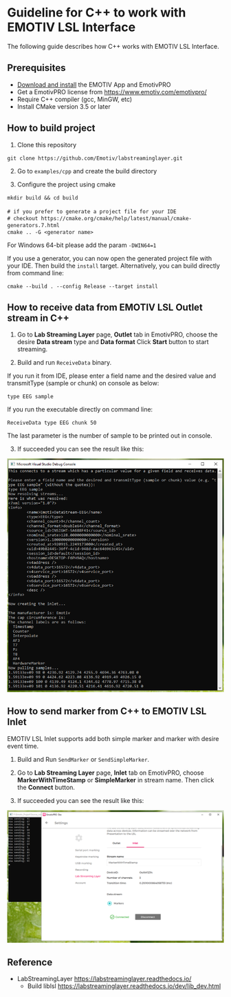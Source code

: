 # Guideline for C++ to work with EMOTIV LSL Interface

The following guide describes how C++ works with EMOTIV LSL Interface.

## Prerequisites
* [Download and install](https://www.emotiv.com/developer/) the EMOTIV App and EmotivPRO
* Get a EmotivPRO license from https://www.emotiv.com/emotivpro/
* Require C++ compiler (gcc, MinGW, etc)
* Install CMake version 3.5 or later

## How to build project

1. Clone this repository
```
git clone https://github.com/Emotiv/labstreaminglayer.git
```
    
2. Go to `examples/cpp` and create the build directory

3. Configure the project using cmake
```
mkdir build && cd build

# if you prefer to generate a project file for your IDE
# checkout https://cmake.org/cmake/help/latest/manual/cmake-generators.7.html
cmake .. -G <generator name>
```

For Windows 64-bit please add the param `-DWIN64=1`

If you use a generator, you can now open the generated project file with your IDE. Then build the `install` target.
Alternatively, you can build directly from command line: 
```
cmake --build . --config Release --target install
```

## How to receive data from EMOTIV LSL Outlet stream in C++

1. Go to **Lab Streaming Layer** page, **Outlet** tab in EmotivPRO, choose the desire **Data stream** type and **Data format** 
Click **Start** button to start streaming.

2. Build and run `ReceiveData` binary. 

If you run it from IDE, please enter a field name and the desired value and transmitType (sample or chunk) on console as below:
```
type EEG sample
```
If you run the executable directly on command line:
```
ReceiveData type EEG chunk 50
```
The last parameter is the number of sample to be printed out in console.

3. If succeeded you can see the result like this:
<p align="center">
  <img src="https://github.com/Emotiv/labstreaminglayer/blob/emotiv-lsl/docs/images/cpp-receivedata-result.png">
</p>

## How to send marker from C++ to EMOTIV LSL Inlet

EMOTIV LSL Inlet supports add both simple marker and marker with desire event time.

1. Build and Run `SendMarker` or `SendSimpleMarker`.

2. Go to **Lab Streaming Layer** page, **Inlet** tab on EmotivPRO, choose **MarkerWithTimeStamp** or **SimpleMarker** in stream name. Then click the **Connect** button.

3. If succeeded you can see the result like this:
<p align="center">
  <img src="https://github.com/Emotiv/labstreaminglayer/blob/emotiv-lsl/docs/images/cpp-sendmarker.png">
</p>

## Reference

* LabStreamingLayer https://labstreaminglayer.readthedocs.io/
  * Build liblsl https://labstreaminglayer.readthedocs.io/dev/lib_dev.html



